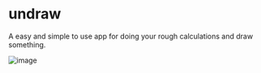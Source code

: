 # undraw

A easy and simple to use app for doing your rough calculations and draw something.

![image](https://user-images.githubusercontent.com/78549195/193325377-389f3d92-3478-4bdc-836c-92aa97ea0d49.png)

